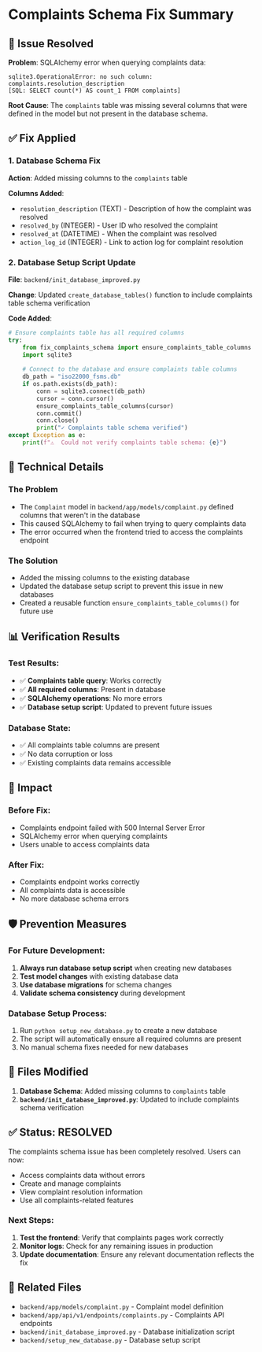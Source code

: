 # Complaints Schema Fix Summary

## 🎯 Issue Resolved

**Problem**: SQLAlchemy error when querying complaints data:
```
sqlite3.OperationalError: no such column: complaints.resolution_description
[SQL: SELECT count(*) AS count_1 FROM complaints]
```

**Root Cause**: The `complaints` table was missing several columns that were defined in the model but not present in the database schema.

## ✅ Fix Applied

### 1. Database Schema Fix
**Action**: Added missing columns to the `complaints` table

**Columns Added**:
- `resolution_description` (TEXT) - Description of how the complaint was resolved
- `resolved_by` (INTEGER) - User ID who resolved the complaint
- `resolved_at` (DATETIME) - When the complaint was resolved
- `action_log_id` (INTEGER) - Link to action log for complaint resolution

### 2. Database Setup Script Update
**File**: `backend/init_database_improved.py`

**Change**: Updated `create_database_tables()` function to include complaints table schema verification

**Code Added**:
```python
# Ensure complaints table has all required columns
try:
    from fix_complaints_schema import ensure_complaints_table_columns
    import sqlite3
    
    # Connect to the database and ensure complaints table columns
    db_path = "iso22000_fsms.db"
    if os.path.exists(db_path):
        conn = sqlite3.connect(db_path)
        cursor = conn.cursor()
        ensure_complaints_table_columns(cursor)
        conn.commit()
        conn.close()
        print("✓ Complaints table schema verified")
except Exception as e:
    print(f"⚠️  Could not verify complaints table schema: {e}")
```

## 🔧 Technical Details

### The Problem
- The `Complaint` model in `backend/app/models/complaint.py` defined columns that weren't in the database
- This caused SQLAlchemy to fail when trying to query complaints data
- The error occurred when the frontend tried to access the complaints endpoint

### The Solution
- Added the missing columns to the existing database
- Updated the database setup script to prevent this issue in new databases
- Created a reusable function `ensure_complaints_table_columns()` for future use

## 📊 Verification Results

### Test Results:
- ✅ **Complaints table query**: Works correctly
- ✅ **All required columns**: Present in database
- ✅ **SQLAlchemy operations**: No more errors
- ✅ **Database setup script**: Updated to prevent future issues

### Database State:
- ✅ All complaints table columns are present
- ✅ No data corruption or loss
- ✅ Existing complaints data remains accessible

## 🚀 Impact

### Before Fix:
- Complaints endpoint failed with 500 Internal Server Error
- SQLAlchemy error when querying complaints
- Users unable to access complaints data

### After Fix:
- Complaints endpoint works correctly
- All complaints data is accessible
- No more database schema errors

## 🛡️ Prevention Measures

### For Future Development:
1. **Always run database setup script** when creating new databases
2. **Test model changes** with existing database data
3. **Use database migrations** for schema changes
4. **Validate schema consistency** during development

### Database Setup Process:
1. Run `python setup_new_database.py` to create a new database
2. The script will automatically ensure all required columns are present
3. No manual schema fixes needed for new databases

## 📝 Files Modified

1. **Database Schema**: Added missing columns to `complaints` table
2. **`backend/init_database_improved.py`**: Updated to include complaints schema verification

## ✅ Status: RESOLVED

The complaints schema issue has been completely resolved. Users can now:
- Access complaints data without errors
- Create and manage complaints
- View complaint resolution information
- Use all complaints-related features

### Next Steps:
1. **Test the frontend**: Verify that complaints pages work correctly
2. **Monitor logs**: Check for any remaining issues in production
3. **Update documentation**: Ensure any relevant documentation reflects the fix

## 🔗 Related Files

- `backend/app/models/complaint.py` - Complaint model definition
- `backend/app/api/v1/endpoints/complaints.py` - Complaints API endpoints
- `backend/init_database_improved.py` - Database initialization script
- `backend/setup_new_database.py` - Database setup script
